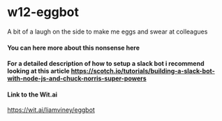 # w12-eggbot
A bit of a laugh on the side to make me eggs and swear at colleagues

#### You can here more about this nonsense here
<link to medium>

#### For a detailed description of how to setup a slack bot i recommend looking at this article https://scotch.io/tutorials/building-a-slack-bot-with-node-js-and-chuck-norris-super-powers

#### Link to the Wit.ai
https://wit.ai/liamviney/eggbot
